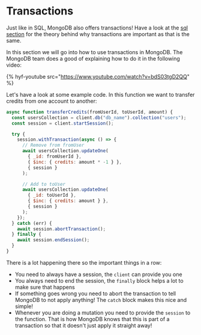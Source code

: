 # Transactions

Just like in SQL, MongoDB also offers transactions! Have a look at the [sql section](../../sql/transactions.md) for the theory behind why transactions are important as that is the same.

In this section we will go into how to use transactions in MongoDB. The MongoDB team does a good of explaining how to do it in the following video:

{% hyf-youtube src="https://www.youtube.com/watch?v=bdS03tgD2QQ" %}

Let's have a look at some example code. In this function we want to transfer credits from one account to another:

```js
async function transferCredits(fromUserId, toUserId, amount) {
  const usersCollection = client.db("db_name").collection("users");
  const session = client.startSession();

  try {
    session.withTransaction(async () => {
      // Remove from fromUser
      await usersCollection.updateOne(
        { _id: fromUserId },
        { $inc: { credits: amount * -1 } },
        { session }
      );

      // Add to toUser
      await usersCollection.updateOne(
        { _id: toUserId },
        { $inc: { credits: amount } },
        { session }
      );
    });
  } catch (err) {
    await session.abortTransaction();
  } finally {
    await session.endSession();
  }
}
```

There is a lot happening there so the important things in a row:

- You need to always have a session, the `client` can provide you one
- You always need to end the session, the `finally` block helps a lot to make sure that happens
- If something goes wrong you need to abort the transaction to tell MongoDB to not apply anything! The `catch` block makes this nice and simple!
- Whenever you are doing a mutation you need to provide the `session` to the function. That is how MongoDB knows that this is part of a transaction so that it doesn't just apply it straight away!
